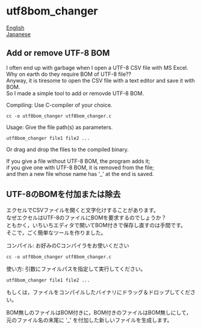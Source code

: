 # utf8bom_changer

[English](#en)  
[Japanese](#jp)

<a id="en"></a>
## Add or remove UTF-8 BOM

I often end up with garbage when I open a UTF-8 CSV file with MS Excel.  
Why on earth do they require BOM of UTF-8 file??  
Anyway, it is tiresome to open the CSV file with a text editor and save it with BOM.  
So I made a simple tool to add or removde UTF-8 BOM.

Compiling: Use C-compiler of your choice.
```shell
cc -o utf8bom_changer utf8bom_changer.c
```

Usage: Give the file path(s) as parameters.
```shell
utf8bom_changer file1 file2 ...
```
Or drag and drop the files to the compiled binary.

If you give a file without UTF-8 BOM, the program adds it;  
if you give one with UTF-8 BOM, it is removed from the file;  
and then a new file whose name has '_' at the end is saved.

<a id="jp"></a>
## UTF-8のBOMを付加または除去
エクセルでCSVファイルを開くと文字化けすることがあります。  
なぜエクセルはUTF-8のファイルにBOMを要求するのでしょうか？  
ともかく，いちいちエディタで開いてBOM付きで保存し直すのは手間です。  
そこで，ごく簡単なツールを作りました。

コンパイル: お好みのCコンパイラをお使いください
```shell
cc -o utf8bom_changer utf8bom_changer.c
```

使い方: 引数にファイルパスを指定して実行してください。
```shell
utf8bom_changer file1 file2 ...
```
もしくは，ファイルをコンパイルしたバイナリにドラッグ＆ドロップしてください。

BOM無しのファイルはBOM付きに，BOM付きのファイルはBOM無しにして，  
元のファイル名の末尾に '_' を付加した新しいファイルを生成します。
